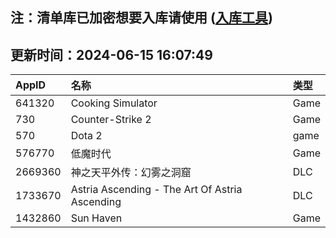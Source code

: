 ## 注：清单库已加密想要入库请使用 ([入库工具](https://github.com/BlankTMing/ManifestAutoUpdate/releases))

## 更新时间：2024-06-15 16:07:49
| AppID | 名称 | 类型  |
| :-------------------- | :----------------------------- | :----------- |
| 641320 | Cooking Simulator| Game |
| 730 | Counter-Strike 2| Game |
| 570 | Dota 2| game |
| 576770 | 低魔时代| Game |
| 2669360 | 神之天平外传：幻雾之洞窟| DLC |
| 1733670 | Astria Ascending - The Art Of Astria Ascending| DLC |
| 1432860 | Sun Haven| Game |
